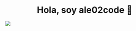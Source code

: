 <div align="center">
  <h1 align="center">Hola, soy ale02code 👋</h1>
</div>
<img src="https://i.imgur.com/yjrKnwa">
